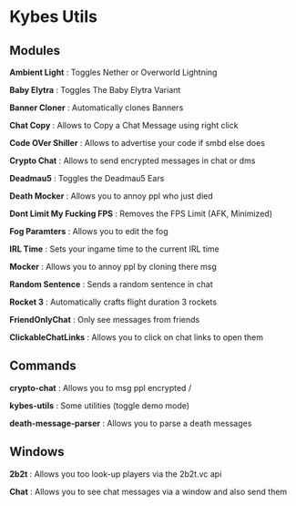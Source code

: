 # Kybes Utils

## Modules

**Ambient Light**
: Toggles Nether or Overworld Lightning

**Baby Elytra**
: Toggles The Baby Elytra Variant

**Banner Cloner**
: Automatically clones Banners

**Chat Copy**
: Allows to Copy a Chat Message using right click

**Code OVer Shiller**
: Allows to advertise your code if smbd else does

**Crypto Chat**
: Allows to send encrypted messages in chat or dms

**Deadmau5**
: Toggles the Deadmau5 Ears

**Death Mocker**
: Allows you to annoy ppl who just died

**Dont Limit My Fucking FPS**
: Removes the FPS Limit (AFK, Minimized)

**Fog Paramters**
: Allows you to edit the fog

**IRL Time**
: Sets your ingame time to the current IRL time

**Mocker**
: Allows you to annoy ppl by cloning there msg

**Random Sentence**
: Sends a random sentence in chat

**Rocket 3**
: Automatically crafts flight duration 3 rockets

**FriendOnlyChat**
: Only see messages from friends

**ClickableChatLinks**
: Allows you to click on chat links to open them

## Commands

**crypto-chat**
: Allows you to msg ppl encrypted /

**kybes-utils**
: Some utilities (toggle demo mode)

**death-message-parser**
: Allows you to parse a death messages

## Windows

**2b2t**
: Allows you too look-up players via the 2b2t.vc api

**Chat**
: Allows you to see chat messages via a window and also send them